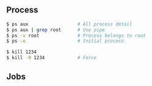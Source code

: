 ## Process
```sh
$ ps aux                  # All process detail
$ ps aux | grep root      # Use pipe
$ ps -u root              # Process belongs to root
$ ps -e                   # Initial process
```

```sh
$ kill 1234
$ kill -9 1234            # Force
```

## Jobs
```sh
```

